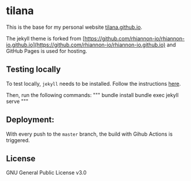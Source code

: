 # tilana

This is the base for my personal website [tilana.github.io](https://tilana.github.io).

The jekyll theme is forked from [https://github.com/rhiannon-io/rhiannon-io.github.io](https://github.com/rhiannon-io/rhiannon-io.github.io) and GitHub Pages is used for hosting.


## Testing locally

To test locally, `jekyll` needs to be installed. Follow the instructions [here](https://jekyllrb.com/docs/installation/).

Then, run the following commands:
"""
    bundle install
    bundle exec jekyll serve
    """


## Deployment:

With every push to the ``master`` branch, the build with Gihub Actions is triggered.


## License

GNU General Public License v3.0
